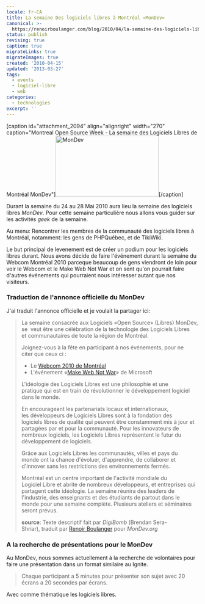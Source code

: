 ```yaml
---
locale: fr-CA
title: La semaine Des logiciels libres à Montréal «MonDev»
canonical: >-
  https://renoirboulanger.com/blog/2010/04/la-semaine-des-logiciels-libres-a-montreal-mondev/
status: publish
revising: true
caption: true
migrateLinks: true
migrateImages: true
created: '2010-04-15'
updated: '2013-03-27'
tags:
  - events
  - logiciel-libre
  - web
categories:
  - technologies
excerpt: ''
---
```


[caption id="attachment_2094" align="alignright" width="270" caption="Montreal Open Source Week - La semaine des Logiciels Libres de Montréal MonDev"]<img class="size-full wp-image-2094 " title="MonDev" src="https://renoirb.github.io/site-assets/assets/content/blog/2010/03/mondev_logo.png" alt="MonDev" width="270" height="159" />[/caption]

Durant la semaine du 24 au 28 Mai 2010 aura lieu la semaine des logiciels libres <em>MonDev</em>. Pour cette semaine particulière nous allons vous guider sur les activités <em>geek</em> de la semaine.

Au menu: Rencontrer les membres de la communauté des logiciels libres à Montréal, notamment: les gens de PHPQuébec, et de TikiWiki.

Le but principal de levenement est de créer un podium pour les logiciels libres durant. Nous avons décide de faire l'événement durant la semaine du Webcom Montréal 2010 parceque beaucoup de gens viendront de loin pour voir le Webcom et le Make Web Not War et on sent qu'on pourrait faire d'autres événements qui pourraient nous intéresser autant que nos visiteurs.


<!--more-->
<h3>Traduction de l'annonce officielle du MonDev</h3>
J'ai traduit l'annonce officielle et je voulait la partager ici:
<blockquote>La semaine consacrée aux Logiciels «Open Source» (Libres) MonDev, se  veut être une célébration de la technologie des Logiciels Libres et communautaires de toute la région de Montréal.

Joignez-vous à la fête en participant à nos événements, pour ne citer que ceux ci :
<ul>
	<li>Le <a href="https://web.archive.org/web/20100204035915/https://www.webcom-montreal.com/">Webcom 2010 de Montréal</a></li>
	<li>L'événement «<a href="http://webnotwar.ca/">Make Web Not War</a>» de Microsoft</li>
</ul>
L'idéologie des Logiciels Libres est une philosophie et une pratique qui est en train de révolutionner le développement logiciel dans le monde.

En encourageant les partenariats locaux et internationaux, les développeurs de Logiciels Libres sont à la fondation des logiciels libres de qualité qui peuvent être constamment mis à jour et partagées par et pour la communauté. Pour les innovateurs de nombreux logiciels,
les Logiciels Libres représentent le futur du développement de logiciels.

Grâce aux Logiciels Libres les communautés, villes et pays du monde ont la chance d'évoluer, d'apprendre, de collaborer et d'innover sans les restrictions des environnements fermés.

Montréal est un centre important de l'activité mondiale du Logiciel Libre et abrite de nombreux développeurs, et entreprises qui partagent cette idéologie. La semaine réunira des leaders de l'industrie, des enseignants et des étudiants de partout dans le monde pour une semaine complète. Plusieurs ateliers et séminaires seront prévus.

<strong>source</strong>: Texte descriptif fait par <em>DigiBomb</em> (<span lang="en">Brendan Sera-Shriar</span>), traduit par <a href="https://renoirboulanger.com/">Renoir Boulanger</a> pour <em>MonDev.org</em></blockquote>
<h3>A la recherche de présentations pour le MonDev</h3>
Au MonDev, nous sommes actuellement à la recherche de volontaires pour faire une présentation dans un format similaire au Ignite.
<blockquote>Chaque participant a 5 minutes pour présenter son sujet avec 20 écrans a 20 secondes par écrans.</blockquote>
Avec comme thématique les logiciels libres.

